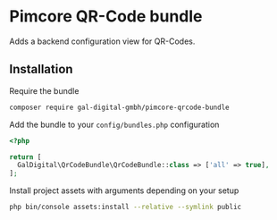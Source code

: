 # Pimcore QR-Code bundle

Adds a backend configuration view for QR-Codes.

## Installation

Require the bundle

```bash
composer require gal-digital-gmbh/pimcore-qrcode-bundle
```

Add the bundle to your `config/bundles.php` configuration

```php
<?php

return [
  GalDigital\QrCodeBundle\QrCodeBundle::class => ['all' => true],
];
```

Install project assets with arguments depending on your setup

```bash
php bin/console assets:install --relative --symlink public
```
